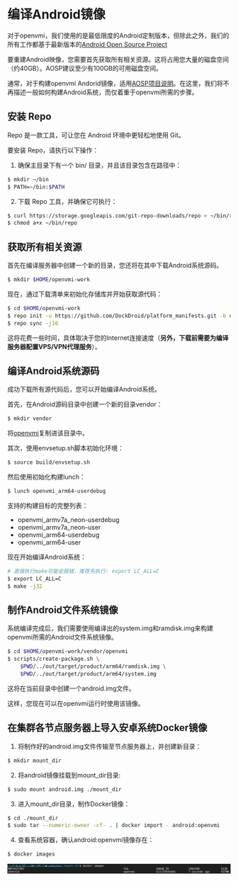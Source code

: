 # 编译Android镜像
对于openvmi，我们使用的是最低限度的Android定制版本，但除此之外，我们的所有工作都基于最新版本的[Android Open Source Project](https://source.android.com/)

要重建Android映像，您需要首先获取所有相关资源。这将占用您大量的磁盘空间（约40GB）。AOSP建议至少有100GB的可用磁盘空间。

通常，对于构建openvmi Andorid镜像，适用[AOSP项目说明](https://source.android.com/source/requirements.html)。在这里，我们将不再描述一般如何构建Android系统，而仅着重于openvmi所需的步骤。

## 安装 Repo
Repo 是一款工具，可让您在 Android 环境中更轻松地使用 Git。

要安装 Repo，请执行以下操作：

1. 确保主目录下有一个 bin/ 目录，并且该目录包含在路径中：

```bash
$ mkdir ~/bin
$ PATH=~/bin:$PATH
```
2. 下载 Repo 工具，并确保它可执行：

```bash
$ curl https://storage.googleapis.com/git-repo-downloads/repo > ~/bin/repo
$ chmod a+x ~/bin/repo
```

## 获取所有相关资源
首先在编译服务器中创建一个新的目录，您还将在其中下载Android系统源码。

```bash
$ mkdir $HOME/openvmi-work
```
现在，通过下载清单来初始化存储库并开始获取源代码：

```bash
$ cd $HOME/openvmi-work
$ repo init -u https://github.com/DockDroid/platform_manifests.git -b openvmi
$ repo sync -j16
```
这将花费一些时间，具体取决于您的Internet连接速度（**另外，下载前需要为编译服务器配置VPS/VPN代理服务**）。

## 编译Android系统源码
成功下载所有源代码后，您可以开始编译Android系统。

首先，在Android源码目录中创建一个新的目录vendor：

```bash
$ mkdir vendor
```
将[openvmi](https://github.com/DockDroid/openvmi)复制进该目录中。

其次，使用envsetup.sh脚本初始化环境：

```bash
$ source build/envsetup.sh
```
然后使用初始化构建lunch：

```bash
$ lunch openvmi_arm64-userdebug
```

支持的构建目标的完整列表：
- openvmi_armv7a_neon-userdebug
- openvmi_armv7a_neon-user
- openvmi_arm64-userdebug
- openvmi_arm64-user

现在开始编译Android系统：
```bash
# 直接执行make可能会报错，推荐先执行: export LC_ALL=C
$ export LC_ALL=C
$ make -j32
```

## 制作Android文件系统镜像
系统编译完成后，我们需要使用编译出的system.img和ramdisk.img来构建openvmi所需的Android文件系统镜像。

```bash
$ cd $HOME/openvmi-work/vendor/openvmi
$ scripts/create-package.sh \
    $PWD/../out/target/product/arm64/ramdisk.img \
    $PWD/../out/target/product/arm64/system.img
```
这将在当前目录中创建一个android.img文件。

这样，您现在可以在openvmi运行时使用该镜像。

## 在集群各节点服务器上导入安卓系统Docker镜像
1. 将制作好的android.img文件传输至节点服务器上，并创建新目录：

```bash
$ mkdir mount_dir
```
2. 将android镜像挂载到mount_dir目录:

```bash
$ sudo mount android.img ./mount_dir
```
3. 进入mount_dir目录，制作Docker镜像：

```bash
$ cd ./mount_dir
$ sudo tar --numeric-owner -cf- . | docker import - android:openvmi
```
4. 查看系统容器，确认android:openvmi镜像存在：

```bash
$ docker images
```
![docker images](img/image19.jpg)
